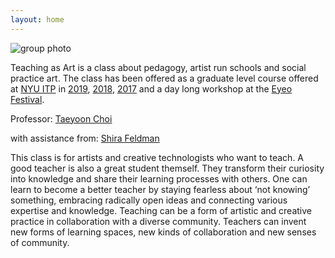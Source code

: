 ```yaml
---
layout: home
---
```

![group photo](static/images/teaching.svg)

Teaching as Art is a class about pedagogy, artist run schools and social practice art. The class has been offered as a graduate level course offered at [NYU ITP](https://tisch.nyu.edu/itp) in [2019](https://github.com/teachingasart/2019), [2018](https://github.com/teachingasart/2018), [2017](https://github.com/teachingasart/2017) and a day long workshop at the [Eyeo Festival](http://eyeofestival.com/2017/speaker/taeyoon-choi/). 
 
Professor: [Taeyoon Choi](https://taeyoonchoi.com)  

with assistance from: [Shira Feldman](https://twitter.com/shirarbira)

This class is for artists and creative technologists who want to teach. A good teacher is also a great student themself. They transform their curiosity into knowledge and share their learning processes with others. One can learn to become a better teacher by staying fearless about ‘not knowing’ something, embracing radically open ideas and connecting various expertise and knowledge. Teaching can be a form of artistic and creative practice in collaboration with a diverse community. Teachers can invent new forms of learning spaces, new kinds of collaboration and new senses of community.  

 
 
